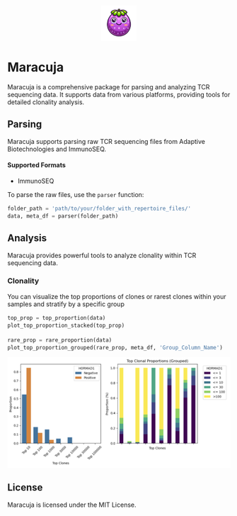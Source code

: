 <p align="center">
  <a href="https://github.com/othneildrew/Best-README-Template">
    <img src="maracuja.png" alt="Maracuja Logo" width="80" height="80">
  </a>

# Maracuja

Maracuja is a comprehensive package for parsing and analyzing TCR sequencing data. It supports data from various platforms, providing tools for detailed clonality analysis.

## Parsing

Maracuja supports parsing raw TCR sequencing files from Adaptive Biotechnologies and ImmunoSEQ. 

#### Supported Formats
- ImmunoSEQ

To parse the raw files, use the `parser` function:

```python
folder_path = 'path/to/your/folder_with_repertoire_files/'
data, meta_df = parser(folder_path)
```

## Analysis
Maracuja provides powerful tools to analyze clonality within TCR sequencing data.

### Clonality
You can visualize the top proportions of clones or rarest clones within your samples and stratify by a specific group

```python
top_prop = top_proportion(data)
plot_top_proportion_stacked(top_prop)

rare_prop = rare_proportion(data)
plot_top_proportion_grouped(rare_prop, meta_df, 'Group_Column_Name')
```
<div style="text-align: left;">
<img src="graph.png" alt="clonality graphs" width="600"/>
</div>


## License
Maracuja is licensed under the MIT License.
